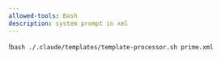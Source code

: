 ```yaml
---
allowed-tools: Bash
description: system prompt in xml
---
```


!`bash ./.claude/templates/template-processor.sh prime.xml`
